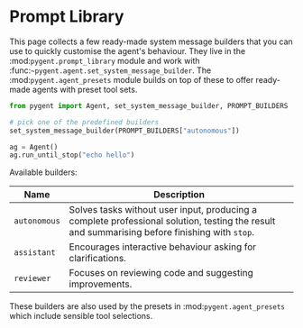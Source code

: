 # Prompt Library

This page collects a few ready-made system message builders that you can use
to quickly customise the agent's behaviour. They live in the
:mod:`pygent.prompt_library` module and work with
:func:`~pygent.agent.set_system_message_builder`. The
:mod:`pygent.agent_presets` module builds on top of these to offer ready-made
agents with preset tool sets.

```python
from pygent import Agent, set_system_message_builder, PROMPT_BUILDERS

# pick one of the predefined builders
set_system_message_builder(PROMPT_BUILDERS["autonomous"])

ag = Agent()
ag.run_until_stop("echo hello")
```

Available builders:

| Name | Description |
| --- | --- |
| ``autonomous`` | Solves tasks without user input, producing a complete professional solution, testing the result and summarising before finishing with ``stop``. |
| ``assistant`` | Encourages interactive behaviour asking for clarifications. |
| ``reviewer`` | Focuses on reviewing code and suggesting improvements. |

These builders are also used by the presets in
:mod:`pygent.agent_presets` which include sensible tool selections.
